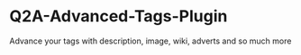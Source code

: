 # Q2A-Advanced-Tags-Plugin
Advance your tags with description, image, wiki, adverts and so much more
